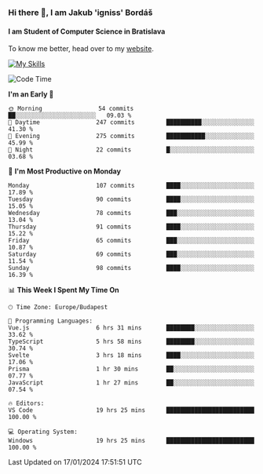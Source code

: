 ### Hi there 👋, I am Jakub 'igniss' Bordáš

#### I am Student of Computer Science in Bratislava
To know me better, head over to my [website](https://bordas.sk).

[![My Skills](https://skillicons.dev/icons?i=js,html,css,figma,svelte,java,kotlin,python,postgresql,typescript,nest,nodejs)](https://bordas.sk)


<!--START_SECTION:waka-->
![Code Time](http://img.shields.io/badge/Code%20Time-1%2C358%20hrs%2031%20mins-blue)

**I'm an Early 🐤** 

```text
🌞 Morning                54 commits          ██░░░░░░░░░░░░░░░░░░░░░░░   09.03 % 
🌆 Daytime                247 commits         ██████████░░░░░░░░░░░░░░░   41.30 % 
🌃 Evening                275 commits         ███████████░░░░░░░░░░░░░░   45.99 % 
🌙 Night                  22 commits          █░░░░░░░░░░░░░░░░░░░░░░░░   03.68 % 
```
📅 **I'm Most Productive on Monday** 

```text
Monday                   107 commits         ████░░░░░░░░░░░░░░░░░░░░░   17.89 % 
Tuesday                  90 commits          ████░░░░░░░░░░░░░░░░░░░░░   15.05 % 
Wednesday                78 commits          ███░░░░░░░░░░░░░░░░░░░░░░   13.04 % 
Thursday                 91 commits          ████░░░░░░░░░░░░░░░░░░░░░   15.22 % 
Friday                   65 commits          ███░░░░░░░░░░░░░░░░░░░░░░   10.87 % 
Saturday                 69 commits          ███░░░░░░░░░░░░░░░░░░░░░░   11.54 % 
Sunday                   98 commits          ████░░░░░░░░░░░░░░░░░░░░░   16.39 % 
```


📊 **This Week I Spent My Time On** 

```text
🕑︎ Time Zone: Europe/Budapest

💬 Programming Languages: 
Vue.js                   6 hrs 31 mins       ████████░░░░░░░░░░░░░░░░░   33.62 % 
TypeScript               5 hrs 58 mins       ████████░░░░░░░░░░░░░░░░░   30.74 % 
Svelte                   3 hrs 18 mins       ████░░░░░░░░░░░░░░░░░░░░░   17.06 % 
Prisma                   1 hr 30 mins        ██░░░░░░░░░░░░░░░░░░░░░░░   07.77 % 
JavaScript               1 hr 27 mins        ██░░░░░░░░░░░░░░░░░░░░░░░   07.54 % 

🔥 Editors: 
VS Code                  19 hrs 25 mins      █████████████████████████   100.00 % 

💻 Operating System: 
Windows                  19 hrs 25 mins      █████████████████████████   100.00 % 
```


 Last Updated on 17/01/2024 17:51:51 UTC
<!--END_SECTION:waka-->

